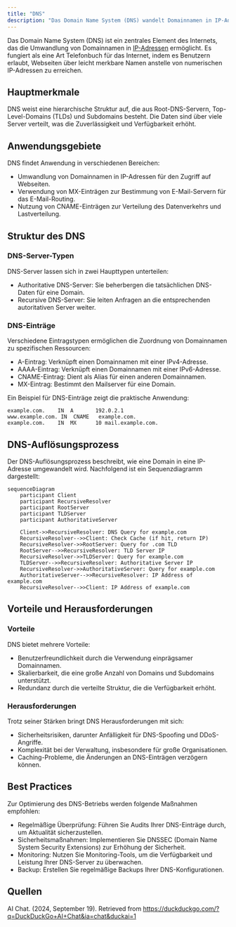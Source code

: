 ```yaml
---
title: "DNS"
description: "Das Domain Name System (DNS) wandelt Domainnamen in IP-Adressen um und dient als hierarchisches Telefonbuch des Internets. Es umfasst Root-Server, Top-Level-Domains und Subdomains sowie verschiedene Eintragstypen wie A, AAAA, CNAME und MX. Zu den Vorteilen zählen Benutzerfreundlichkeit und Skalierbarkeit, während Sicherheitsrisiken und Caching-Probleme Herausforderungen darstellen."
---
```


Das Domain Name System (DNS) ist ein zentrales Element des Internets, das die Umwandlung von Domainnamen in [IP-Adressen](/open-fidup/lerninhalte/ip) ermöglicht. Es fungiert als eine Art Telefonbuch für das Internet, indem es Benutzern erlaubt, Webseiten über leicht merkbare Namen anstelle von numerischen IP-Adressen zu erreichen.

## Hauptmerkmale

DNS weist eine hierarchische Struktur auf, die aus Root-DNS-Servern, Top-Level-Domains (TLDs) und Subdomains besteht. Die Daten sind über viele Server verteilt, was die Zuverlässigkeit und Verfügbarkeit erhöht.

## Anwendungsgebiete

DNS findet Anwendung in verschiedenen Bereichen:

- Umwandlung von Domainnamen in IP-Adressen für den Zugriff auf Webseiten.
- Verwendung von MX-Einträgen zur Bestimmung von E-Mail-Servern für das E-Mail-Routing.
- Nutzung von CNAME-Einträgen zur Verteilung des Datenverkehrs und Lastverteilung.

## Struktur des DNS

### DNS-Server-Typen

DNS-Server lassen sich in zwei Haupttypen unterteilen:

- Authoritative DNS-Server: Sie beherbergen die tatsächlichen DNS-Daten für eine Domain.
- Recursive DNS-Server: Sie leiten Anfragen an die entsprechenden autoritativen Server weiter.

### DNS-Einträge

Verschiedene Eintragstypen ermöglichen die Zuordnung von Domainnamen zu spezifischen Ressourcen:

- A-Eintrag: Verknüpft einen Domainnamen mit einer IPv4-Adresse.
- AAAA-Eintrag: Verknüpft einen Domainnamen mit einer IPv6-Adresse.
- CNAME-Eintrag: Dient als Alias für einen anderen Domainnamen.
- MX-Eintrag: Bestimmt den Mailserver für eine Domain.

Ein Beispiel für DNS-Einträge zeigt die praktische Anwendung:

```
example.com.    IN  A       192.0.2.1
www.example.com. IN  CNAME   example.com.
example.com.    IN  MX      10 mail.example.com.
```

## DNS-Auflösungsprozess

Der DNS-Auflösungsprozess beschreibt, wie eine Domain in eine IP-Adresse umgewandelt wird. Nachfolgend ist ein Sequenzdiagramm dargestellt:

```mermaid
sequenceDiagram
    participant Client
    participant RecursiveResolver
    participant RootServer
    participant TLDServer
    participant AuthoritativeServer

    Client->>RecursiveResolver: DNS Query for example.com
    RecursiveResolver-->>Client: Check Cache (if hit, return IP)
    RecursiveResolver->>RootServer: Query for .com TLD
    RootServer-->>RecursiveResolver: TLD Server IP
    RecursiveResolver->>TLDServer: Query for example.com
    TLDServer-->>RecursiveResolver: Authoritative Server IP
    RecursiveResolver->>AuthoritativeServer: Query for example.com
    AuthoritativeServer-->>RecursiveResolver: IP Address of example.com
    RecursiveResolver-->>Client: IP Address of example.com
```

## Vorteile und Herausforderungen

### Vorteile

DNS bietet mehrere Vorteile:

- Benutzerfreundlichkeit durch die Verwendung einprägsamer Domainnamen.
- Skalierbarkeit, die eine große Anzahl von Domains und Subdomains unterstützt.
- Redundanz durch die verteilte Struktur, die die Verfügbarkeit erhöht.

### Herausforderungen

Trotz seiner Stärken bringt DNS Herausforderungen mit sich:

- Sicherheitsrisiken, darunter Anfälligkeit für DNS-Spoofing und DDoS-Angriffe.
- Komplexität bei der Verwaltung, insbesondere für große Organisationen.
- Caching-Probleme, die Änderungen an DNS-Einträgen verzögern können.

## Best Practices

Zur Optimierung des DNS-Betriebs werden folgende Maßnahmen empfohlen:

- Regelmäßige Überprüfung: Führen Sie Audits Ihrer DNS-Einträge durch, um Aktualität sicherzustellen.
- Sicherheitsmaßnahmen: Implementieren Sie DNSSEC (Domain Name System Security Extensions) zur Erhöhung der Sicherheit.
- Monitoring: Nutzen Sie Monitoring-Tools, um die Verfügbarkeit und Leistung Ihrer DNS-Server zu überwachen.
- Backup: Erstellen Sie regelmäßige Backups Ihrer DNS-Konfigurationen.

## Quellen

AI Chat. (2024, September 19). Retrieved from https://duckduckgo.com/?q=DuckDuckGo+AI+Chat&ia=chat&duckai=1
